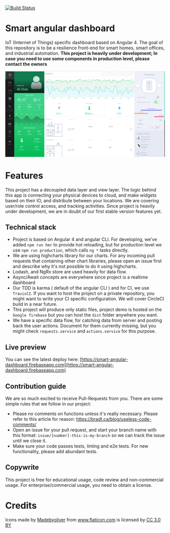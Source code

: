 [![Build Status](https://travis-ci.org/smart-dashboard/angular-dashboard.svg?branch=master)](https://travis-ci.org/smart-dashboard/angular-dashboard)


# Smart angular dashboard
IoT (Internet of Things) specific dashboard based on Angular 4. The goal of this repository is to be a resilience front-end for smart homes, smart offices, and industrial automation. 
**This project is heavily under development; In case you need to use some components in production level, please contact the owners**


![Smart home app](screenshot.png "Smart home app")

# Features
This project has a decoupled data layer and view layer. 
The logic behind this app is connecting your physical devices to cloud, and make widgets based on their IO, and distribute between your locations.
We are covering user/role control access, and tracking activities. Since project is heavily under development, we are in doubt of our 
first stable version features yet.

## Technical stack

* Project is based on Angular 4 and angular CLI. For developing, we've added `npm run hmr` to provide hot reloading, but for production level we use `npm run production`, which calls `ng *` tasks directly.
* We are using highcharts library for our charts. For any incoming pull requests that containing other chart libraries, please open an issue first and describe why it's not possible to do it using highcharts.
* Lodash, and NgRx store are used heavily for data flow.
* Async/Await concepts are everywhere since project is a realtime dashboard
* Our TDD is karma ( default of the angular CLI ) and for CI, we use `TravisCI`. If you want to host the project on a private repository, you might want to 
write your CI specific configuration. We will cover CircleCI build in a near future.
* This project will produce only static files, project demo is hosted on the `Google firebase` but you can host the `dist` folder anywhere you want.
* We have a specific data flow, for catching data from server and posting back the user actions. Document for them currently missing, but you might check `requests.service` and `actions.service`
for this purpose.

## Live preview

You can see the latest deploy here: [https://smart-angular-dashboard.firebaseapp.com](https://smart-angular-dashboard.firebaseapp.com)

## Contribution guide
We are so much excited to receive Pull-Requests from you. There are some simple rules that we follow in our project:

* Please no comments on functions unless it's really necessary. Please refer to this article for reason: https://bradt.ca/blog/useless-code-comments/
* Open an issue for your pull request, and start your branch name with this format: `issue/[number]-this-is-my-branch` so we can track the issue until we close it.
* Make sure your code passes tests, linting and e2e tests. For new functionality, please add abundant tests.


## Copywrite
This project is free for educational usage, code review and non-commercial usage. For enterprise/commercial usage, you need to obtain a license. 

# Credits
<div>Icons made by <a href="http://www.flaticon.com/authors/madebyoliver" title="Madebyoliver">Madebyoliver</a> from <a href="http://www.flaticon.com" title="Flaticon">www.flaticon.com</a> is licensed by <a href="http://creativecommons.org/licenses/by/3.0/" title="Creative Commons BY 3.0" target="_blank">CC 3.0 BY</a></div>